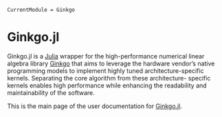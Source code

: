 ```@meta
CurrentModule = Ginkgo
```

# Ginkgo.jl

Ginkgo.jl is a [Julia](https://julialang.org/) wrapper for the high-performance numerical linear algebra library [Ginkgo](https://ginkgo-project.github.io/) that
aims to leverage the hardware vendor’s native programming models to implement highly
tuned architecture-specific kernels. Separating the core algorithm from these architecture-
specific kernels enables high performance while enhancing the readability and maintainability of the software. 

This is the main page of the user documentation for [Ginkgo.jl](https://github.com/youwuyou/Ginkgo.jl).


